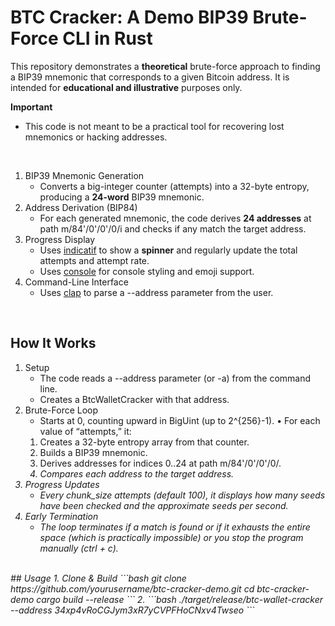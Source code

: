 # BTC Cracker: A Demo BIP39 Brute-Force CLI in Rust
This repository demonstrates a **theoretical** brute-force approach to finding a BIP39 mnemonic that corresponds to a given Bitcoin address. It is intended for **educational and illustrative** purposes only.

**Important**
- This code is not meant to be a practical tool for recovering lost mnemonics or hacking addresses.

<br>

1.	BIP39 Mnemonic Generation
	- Converts a big-integer counter (attempts) into a 32-byte entropy, producing a **24-word** BIP39 mnemonic.
2.	Address Derivation (BIP84)
	- For each generated mnemonic, the code derives **24 addresses** at path m/84'/0'/0'/0/i and checks if any match the target address.
3.	Progress Display
	- Uses [indicatif](https://crates.io/crates/indicatif) to show a **spinner** and regularly update the total attempts and attempt rate.
	- Uses [console](https://crates.io/crates/console) for console styling and emoji support.
4.	Command-Line Interface
	- Uses [clap](https://crates.io/crates/clap) to parse a --address parameter from the user.

<br>

## How It Works

1. Setup
	- The code reads a --address parameter (or -a) from the command line.
	- Creates a BtcWalletCracker with that address.
2.	Brute-Force Loop
	- Starts at 0, counting upward in BigUint (up to 2^{256}-1).
	•	For each value of “attempts,” it:
	1.	Creates a 32-byte entropy array from that counter.
	2.	Builds a BIP39 mnemonic.
	3.	Derives addresses for indices 0..24 at path m/84'/0'/0'/0/<i>.
	4.	Compares each address to the target address.
3.	Progress Updates
	-	Every chunk_size attempts (default 100), it displays how many seeds have been checked and the approximate seeds per second.
4.	Early Termination
	-	The loop terminates if a match is found or if it exhausts the entire space (which is practically impossible) or you stop the program manually (ctrl + c).


<br>
## Usage
1. Clone & Build
```bash
git clone https://github.com/yourusername/btc-cracker-demo.git
cd btc-cracker-demo
cargo build --release
```
2.
```bash
./target/release/btc-wallet-cracker --address 34xp4vRoCGJym3xR7yCVPFHoCNxv4Twseo
```
